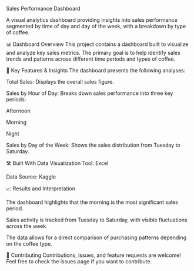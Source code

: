Sales Performance Dashboard

A visual analytics dashboard providing insights into sales performance segmented by time of day and day of the week, with a breakdown by type of coffee.

📊 Dashboard Overview
This project contains a dashboard built to visualize and analyze key sales metrics. The primary goal is to help identify sales trends and patterns across different time periods and types of coffee.

🎯 Key Features & Insights
The dashboard presents the following analyses:

Total Sales: Displays the overall sales figure.

Sales by Hour of Day: Breaks down sales performance into three key periods:

Afternoon

Morning

Night

Sales by Day of the Week: Shows the sales distribution from Tuesday to Saturday.


🛠️ Built With
Data Visualization Tool: Excel

Data Source: Kaggle


📈 Results and Interpretation

The dashboard highlights that the morning is the most significant sales period.

Sales activity is tracked from Tuesday to Saturday, with visible fluctuations across the week.

The data allows for a direct comparison of purchasing patterns depending on the coffee type.

🤝 Contributing
Contributions, issues, and feature requests are welcome! Feel free to check the issues page if you want to contribute.
